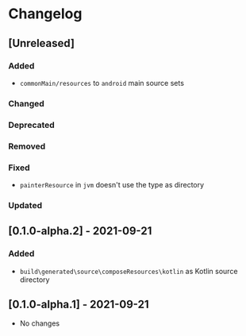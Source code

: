 # Changelog

## [Unreleased]

### Added
- `commonMain/resources` to `android` main source sets

### Changed

### Deprecated

### Removed

### Fixed
- `painterResource` in `jvm` doesn't use the type as directory

### Updated


## [0.1.0-alpha.2] - 2021-09-21

### Added
- `build\generated\source\composeResources\kotlin` as Kotlin source directory

## [0.1.0-alpha.1] - 2021-09-21
- No changes
